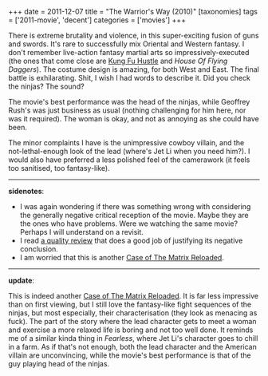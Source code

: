 +++
date = 2011-12-07
title = "The Warrior's Way (2010)"
[taxonomies]
tags = ['2011-movie', 'decent']
categories = ['movies']
+++

There is extreme brutality and violence, in this super-exciting fusion
of guns and swords. It's rare to successfully mix Oriental and Western
fantasy. I don't remember live-action fantasy martial arts so
impressively-executed (the ones that come close are [Kung Fu Hustle] and
*House Of Flying Daggers*). The costume design is amazing, for both West
and East. The final battle is exhilarating. Shit, I wish I had words to
describe it. Did you check the ninjas? The sound?

The movie's best performance was the head of the ninjas, while Geoffrey
Rush's was just business as usual (nothing challenging for him here,
nor was it required). The woman is okay, and not as annoying as she could
have been.

The minor complaints I have is the unimpressive cowboy villain, and the
not-lethal-enough look of the lead (where's Jet Li when you need him?).
I would also have preferred a less polished feel of the camerawork (it
feels too sanitised, too fantasy-like).

---

**sidenotes**:

-   I was again wondering if there was something wrong with considering
    the generally negative critical reception of the movie. Maybe they
    are the ones who have problems. Were we watching the same movie?
    Perhaps I will understand on a revisit.
-   I read [a quality review] that does a good job of justifying its
    negative conclusion.
-   I am worried that this is another [Case of The Matrix Reloaded].

---

**update**:

This is indeed another [Case of The Matrix Reloaded]. It is far less
impressive than on first viewing, but I still love the fantasy-like
fight sequences of the ninjas, but most especially, their
characterisation (they look as menacing as fuck). The part of the story
where the lead character gets to meet a woman and exercise a more relaxed
life is boring and not too well done. It reminds me of a similar kinda
thing in *Fearless*, where Jet Li's character goes to chill in a farm.
As if that's not enough, both the lead character and the American
villain are unconvincing, while the movie's best performance is that of
the guy playing head of the ninjas.

  [Kung Fu Hustle]: @/kung-fu-hustle-2004.md
  [a quality review]: http://www.screendaily.com/reviews/the-warriors-way/5021277.article
  [Case of The Matrix Reloaded]: @/the-case-of-the-matrix-reloaded.md
